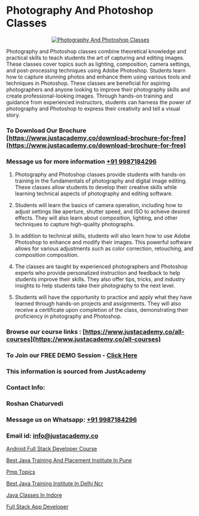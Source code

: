 # Photography And Photoshop Classes

<p align="center">
  <a href="https://justacademy.co/course-detail/photoshop-training">
    <img src="https://justacademy.co/storage2/course_image/1676637576_course_image.webp" alt="Photography And Photoshop Classes">
  </a>
</p>


Photography and Photoshop classes combine theoretical knowledge and practical skills to teach students the art of capturing and editing images. These classes cover topics such as lighting, composition, camera settings, and post-processing techniques using Adobe Photoshop. Students learn how to capture stunning photos and enhance them using various tools and techniques in Photoshop. These classes are beneficial for aspiring photographers and anyone looking to improve their photography skills and create professional-looking images. Through hands-on training and guidance from experienced instructors, students can harness the power of photography and Photoshop to express their creativity and tell a visual story.
### To Download Our Brochure [https://www.justacademy.co/download-brochure-for-free](https://www.justacademy.co/download-brochure-for-free)
### Message us for more information [+91 9987184296](https://api.whatsapp.com/send?phone=919987184296)
1) Photography and Photoshop classes provide students with hands-on training in the fundamentals of photography and digital image editing.
These classes allow students to develop their creative skills while learning technical aspects of photography and editing software.

2) Students will learn the basics of camera operation, including how to adjust settings like aperture, shutter speed, and ISO to achieve desired effects.
They will also learn about composition, lighting, and other techniques to capture high-quality photographs.

3) In addition to technical skills, students will also learn how to use Adobe Photoshop to enhance and modify their images.
This powerful software allows for various adjustments such as color correction, retouching, and composition composition.

4) The classes are taught by experienced photographers and Photoshop experts who provide personalized instruction and feedback to help students improve their skills.
They also offer tips, tricks, and industry insights to help students take their photography to the next level.

5) Students will have the opportunity to practice and apply what they have learned through hands-on projects and assignments.
They will also receive a certificate upon completion of the class, demonstrating their proficiency in photography and Photoshop.

### Browse our course links : [https://www.justacademy.co/all-courses](https://www.justacademy.co/all-courses) 
### To Join our FREE DEMO Session - [Click Here](https://www.justacademy.co/register-for-course-demo)


### This information is sourced from JustAcademy
### Contact Info:
### Roshan Chaturvedi
### Message us on Whatsapp: [+91 9987184296](https://api.whatsapp.com/send?phone=919987184296)
### Email id: [info@justacademy.co](mailto:info@justacademy.co)
                
[Android Full Stack Developer Course](https://www.linkedin.com/pulse/android-full-stack-developer-course-software-training-sunnyvale-xftcf/)

[Best Java Training And Placement Institute In Pune](https://www.linkedin.com/pulse/best-java-training-placement-institute-pune-justacademy-beangaluru-m55ec?trackingId=uPq1qi3sxzhvJh3pZa8t3Q%3D%3D&lipi=urn%3Ali%3Apage%3Ad_flagship3_company_admin%3BV3sjVNqrQV6LT8YmMJxhFA%3D%3D)

[Pmp Topics](https://medium.com/@mistersumit961/pmp-topics-d437de556ca2)

[Best Java Training Institute In Delhi Ncr](https://medium.com/@mistersumit961/best-java-training-institute-in-delhi-ncr-5e5746191393)

[Java Classes In Indore](https://justacademyin.github.io/justacademy/java-classes-in-indore)

[Full Stack App Developer](https://justacademyin.github.io/Articles/Full-Stack-App-Developer)

